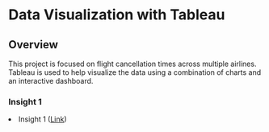# Data Visualization with Tableau
## Overview
This project is focused on flight cancellation times across multiple airlines. Tableau is used to help visualize the data using a combination of charts and an interactive dashboard.
### Insight 1
 <li>Insight 1 (<a href="https://public.tableau.com/app/profile/bobbi.gaines/viz/AirlineCancellations_16967851461390/AirlineCancellations?publish=yes">Link</a>)</li>

